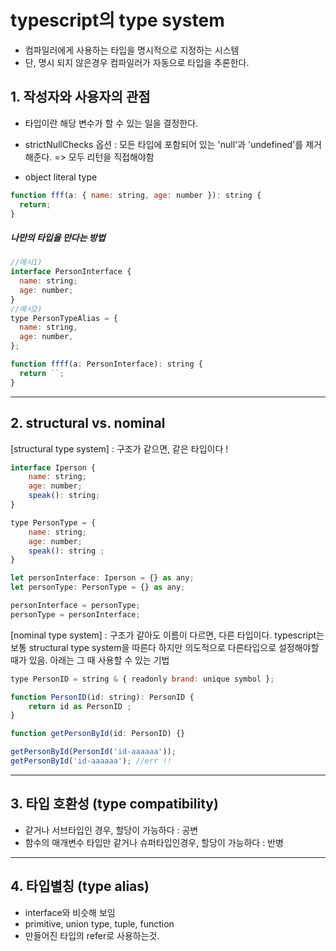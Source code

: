 # typescript의 type system

- 컴파일러에게 사용하는 타입을 명시적으로 지정하는 시스템
- 단, 명시 되지 않은경우 컴파일러가 자동으로 타입을 추론한다.

## 1. 작성자와 사용자의 관점

- 타입이란 해당 변수가 할 수 있는 일을 결정한다.

- strictNullChecks 옵션
  : 모든 타입에 포함되어 있는 'null'과 'undefined'를 제거해준다. => 모두 리턴을 직접해야함

- object literal type

```js
function fff(a: { name: string, age: number }): string {
  return;
}
```

##### 나만의 타입을 만다는 방법

```js
//예시1)
interface PersonInterface {
  name: string;
  age: number;
}
//예시2)
type PersonTypeAlias = {
  name: string,
  age: number,
};

function ffff(a: PersonInterface): string {
  return ``;
}
```

---

## 2. structural vs. nominal

[structural type system] : 구조가 같으면, 같은 타입이다 !

```js
interface Iperson {
    name: string;
    age: number;
    speak(): string;
}

type PersonType = {
    name: string;
    age: number;
    speak(): string ;
}

let personInterface: Iperson = {} as any;
let personType: PersonType = {} as any;

personInterface = personType;
personType = personInterface;
```

[nominal type system] : 구조가 같아도 이름이 다르면, 다른 타입이다.
typescript는 보통 structural type system을 따른다
하지만 의도적으로 다른타입으로 설정해야할 때가 있음. 아래는 그 때 사용할 수 있는 기법

```js
type PersonID = string & { readonly brand: unique symbol };

function PersonID(id: string): PersonID {
    return id as PersonID ;
}

function getPersonById(id: PersonID) {}

getPersonById(PersonId('id-aaaaaa'));
getPersonById('id-aaaaaa'); //err !!
```

---

## 3. 타입 호환성 (type compatibility)

- 같거나 서브타입인 경우, 할당이 가능하다 : 공변
- 함수의 매개변수 타입만 같거나 슈퍼타입인경우, 할당이 가능하다 : 반병

---

## 4. 타입별칭 (type alias)

- interface와 비슷해 보임
- primitive, union type, tuple, function
- 만들어진 타입의 refer로 사용하는것.
